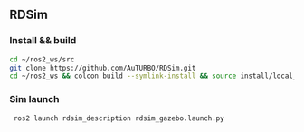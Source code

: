 ## RDSim 

### Install && build

```bash
cd ~/ros2_ws/src 
git clone https://github.com/AuTURBO/RDSim.git
cd ~/ros2_ws && colcon build --symlink-install && source install/local_setup.bash
```

### Sim launch

```bash
 ros2 launch rdsim_description rdsim_gazebo.launch.py  
```
